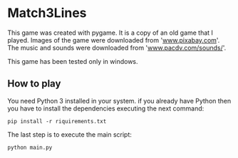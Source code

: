 # Match3Lines
This game was created with pygame. It is a copy of an old game that I played.
Images of the game were downloaded from 'www.pixabay.com'.
The music and sounds were downloaded from 'www.pacdv.com/sounds/'.

This game has been tested only in windows.

## How to play

You need Python 3 installed in your system.
if you already have Python then you have to install the dependencies
executing the next command:

````shell script
pip install -r riquirements.txt
````

The last step is to execute the main script:

````shell script
python main.py
````
